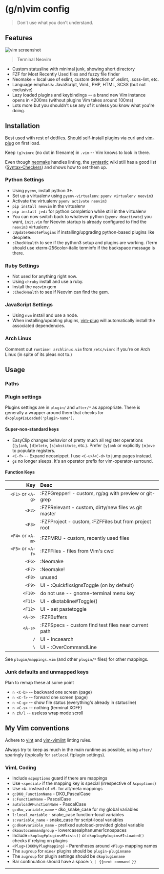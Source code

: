 # (g/n)vim config

> Don't use what you don't understand.

## Features

![vim screenshot][screenshot]
> Terminal Neovim

- Custom statusline with minimal junk, showing short directory
- FZF for Most Recently Used files and fuzzy file finder
- Neomake + local use of eslint, custom detection of .eslint, .scss-lint,
  etc.
- Language emphasis: JavaScript, VimL, PHP, HTML, SCSS (but not exclusive)
- Lazy loaded plugins and keybindings -- a brand new Vim instance opens in
  <200ms (without plugins Vim takes around 100ms)
- Lots more but you shouldn't use any of it unless you know what you're doing.

## Installation

Best used with rest of dotfiles. Should self-install plugins via curl and
[vim-plug] on first load.

Keep `(g)vimrc` (no dot in filename) in `.vim` -- Vim knows to look in there.

Even though [neomake] handles linting, the [syntastic] wiki still has a good
list ([Syntax-Checkers]) and shows how to set them up.

### Python Settings

- Using `pyenv`, install python 3+.
- Set up a virtualenv using `pyenv-virtualenv`: `pyenv virtualenv neovim3`
- Activate the virtualenv `pyenv activate neovim3`
- `pip install neovim` in the virtualenv
- `pip install jedi` for python completion while still in the virtualenv
- You can now switch back to whatever python (`pyenv deactivate`) you want,
  `init.vim` for Neovim startup is already configured to find the `neovim3`
  virtualenv.
- `:UpdateRemotePlugins` if installing/upgrading python-based plugins like
  deoplete.
- `:CheckHealth` to see if the python3 setup and plugins are working. iTerm
  should use xterm-256color-italic terminfo if the backspace message is there.

### Ruby Settings

- Not used for anything right now.
- Using `chruby` install and use a ruby.
- Install the `neovim` gem
- `:CheckHealth` to see if Neovim can find the gem.

### JavaScript Settings

- Using `nvm` install and use a node.
- When installing/updating plugins, [vim-plug] will automatically install the
  associated dependencies.

### Arch Linux

Comment out `runtime! archlinux.vim` from `/etc/vimrc` if you're on Arch Linux
(in spite of its pleas not to.)

## Usage

### Paths

### Plugin settings

Plugins settings are in `plugin/` and `after/*` as appropriate. There
is generally a wrapper around them that checks for
`dkoplug#IsLoaded('plugin-name')`.

#### Super-non-standard keys

- EasyClip changes behavior of pretty much all register operations (`[y]ank`,
  `[d]elete`, `[s]ubstitute`, etc.). Prefer `[y]ank` or explicitly `[m]ove` to
  populate registers.
- `<C-f>` -- Expand neosnippet. I use `<C-u>`/`<C-d>` to jump pages instead.
- `gs` no longer sleeps. It's an operator prefix for vim-operator-surround.

#### Function Keys

|                 Key | Desc                                                    |
| ------------------: | :------------------------------------------------------ |
|  `<F1>` or `<A-g>`  | :FZFGrepper! - custom, rg/ag with preview or git-grep |
|  `<F2>`             | :FZFRelevant - custom, dirty/new files vs git master |
|  `<F3>`             | :FZFProject - custom, :FZFFiles but from project root |
|  `<F4>` or `<A-m>`  | :FZFMRU - custom, recently used files |
|  `<F5>` or `<A-f>`  | :FZFFiles - files from Vim's cwd |
|  `<F6>`             | :Neomake  |
|  `<F7>`             | :Neomake! |
|  `<F8>`             | unused |
|  `<F9>`             | UI - :QuickfixsignsToggle (on by default) |
| `<F10>`             | do not use -- gnome-terminal menu key |
| `<F11>`             | UI - dkotabline#Toggle() |
| `<F12>`             | UI - set pastetoggle |
| `<A-b>`             | :FZFBuffers
| `<A-s>`             | :FZFSpecs - custom find test files near current path |
|    `/`              | UI - incsearch |
|    `\`              | UI - :OverCommandLine |

See `plugin/mappings.vim` (and other `plugin/*` files) for other mappings.

### Junk defaults and unmapped keys

Plan to remap these at some point

- `n <C-b>` -- backward one screen (page)
- `n <C-f>` -- forward one screen (page)
- `n <C-g>` -- show file status (everything's already in statusline)
- `n <C-s>` -- nothing (terminal XOFF)
- `n zh/l`  -- useless wrap mode scroll

## My Vim conventions

Adhere to [vint](https://github.com/Kuniwak/vint) and
[vim-vimlint](https://github.com/syngan/vim-vimlint) linting rules.

Always try to keep as much in the main runtime as possible, using `after/`
sparingly (typically for `setlocal` ftplugin settings).

### VimL Coding

- Include `&cpoptions` guard if there are mappings
- Use `<special>` if the mapping key is special (irrespective of `&cpoptions`)
- Use `<A-` instead of `<M-` for alt/meta mappings
- `g:DKO_FunctionName` - DKO_PascalCase
- `s:FunctionName` - PascalCase
- `autoload#FunctionName` - PascalCase
- `g:dko_variable_name` - dko_snake_case for my global variables
- `l:local_variable` - snake_case function-local variables
- `s:variable_name` - snake_case for script-local variables
- `g:dko#variable_name` - prefixed autoload-provided global variable
- `dkoautocommandgroup` - lowercasealphanumer1cnospaces
- Include `dkoplug#plugins#Exists()` or `dkoplug#plugins#IsLoaded()` checks if
  relying on plugins
- `<Plug>(DKOMyPlugMapping)` - Parentheses around `<Plug>` mapping names
- The `augroup` for `mine/` plugins should be `plugin-pluginname`
- The `augroup` for plugin settings should be `dkopluginname`
- Bar continuation should have a space: `\ | {{next command }}`

----

[screenshot]: https://raw.githubusercontent.com/davidosomething/dotfiles/0f8a58661c3a3c111d9cc1332d5ab3962aaf1dd9/meta/vim-potatopro.png
[Syntax-Checkers]: https://github.com/scrooloose/syntastic/wiki/Syntax-Checkers
[syntastic]: https://github.com/scrooloose/syntastic
[neomake]: https://github.com/neomake/neomake
[vim-plug]: https://github.com/junegunn/vim-plug
